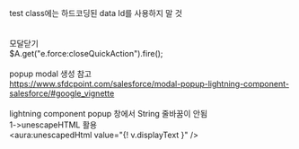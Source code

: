 test class에는 하드코딩된 data Id를 사용하지 말 것 <br/>
 <br/>
 <br/>
모달닫기 <br/>
$A.get("e.force:closeQuickAction").fire(); <br/>
 <br/>
popup modal 생성 참고 <br/>
https://www.sfdcpoint.com/salesforce/modal-popup-lightning-component-salesforce/#google_vignette <br/>
 <br/>
lightning component popup 창에서 String 줄바꿈이 안됨 <br/>
1->unescapeHTML 활용 <br/>
<aura:unescapedHtml value="{! v.displayText }" />  <br/>
